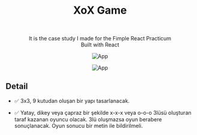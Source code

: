 <h1 align="center">
   XoX Game
</h1>
<br />
<p align="center">
  It is the case study I made for the Fimple React Practicum <br />Built with React
</p>
<p align="center">
  <img src="https://user-images.githubusercontent.com/66990093/187493255-33c94171-53fa-4f90-900c-2799f37ba798.png" alt="App" />
</p>
<p align="center">
  <img src="https://user-images.githubusercontent.com/66990093/187496134-acee0994-c86e-4f7d-8756-8ab4e620c831.png" alt="App" />
</p>

<h2>
Detail
</h2>

- ✅ 3x3, 9 kutudan oluşan bir yapı tasarlanacak.
  <br/>

- ✅ Yatay, dikey veya çapraz bir şekilde x-x-x veya o-o-o 3lüsü oluşturan
  taraf kazanan oyuncu olacak. 3lü oluşmazsa oyun berabere
  sonuçlanacak. Oyun sonucu bir metin ile bildirilmeli.
